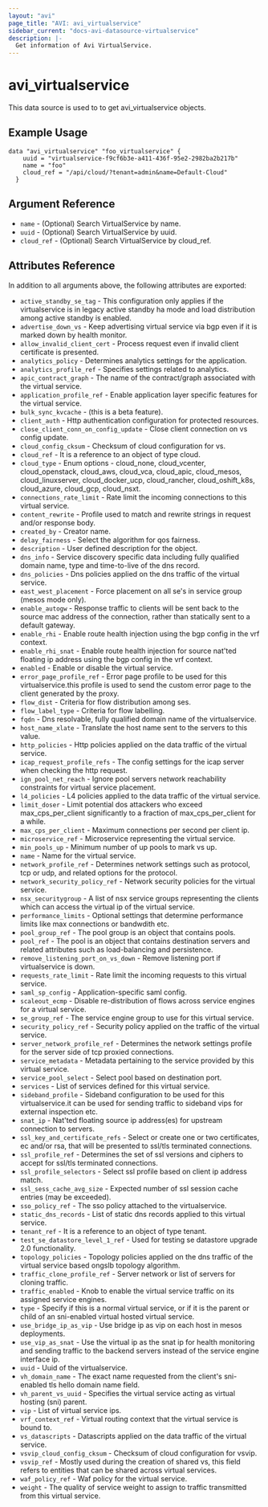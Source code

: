 ```yaml
---
layout: "avi"
page_title: "AVI: avi_virtualservice"
sidebar_current: "docs-avi-datasource-virtualservice"
description: |-
  Get information of Avi VirtualService.
---
```


# avi_virtualservice

This data source is used to to get avi_virtualservice objects.

## Example Usage

```hcl
data "avi_virtualservice" "foo_virtualservice" {
    uuid = "virtualservice-f9cf6b3e-a411-436f-95e2-2982ba2b217b"
    name = "foo"
    cloud_ref = "/api/cloud/?tenant=admin&name=Default-Cloud"
  }
```

## Argument Reference

* `name` - (Optional) Search VirtualService by name.
* `uuid` - (Optional) Search VirtualService by uuid.
* `cloud_ref` - (Optional) Search VirtualService by cloud_ref.
  
## Attributes Reference

In addition to all arguments above, the following attributes are exported:

* `active_standby_se_tag` - This configuration only applies if the virtualservice is in legacy active standby ha mode and load distribution among active standby is enabled.
* `advertise_down_vs` - Keep advertising virtual service via bgp even if it is marked down by health monitor.
* `allow_invalid_client_cert` - Process request even if invalid client certificate is presented.
* `analytics_policy` - Determines analytics settings for the application.
* `analytics_profile_ref` - Specifies settings related to analytics.
* `apic_contract_graph` - The name of the contract/graph associated with the virtual service.
* `application_profile_ref` - Enable application layer specific features for the virtual service.
* `bulk_sync_kvcache` - (this is a beta feature).
* `client_auth` - Http authentication configuration for protected resources.
* `close_client_conn_on_config_update` - Close client connection on vs config update.
* `cloud_config_cksum` - Checksum of cloud configuration for vs.
* `cloud_ref` - It is a reference to an object of type cloud.
* `cloud_type` - Enum options - cloud_none, cloud_vcenter, cloud_openstack, cloud_aws, cloud_vca, cloud_apic, cloud_mesos, cloud_linuxserver, cloud_docker_ucp, cloud_rancher, cloud_oshift_k8s, cloud_azure, cloud_gcp, cloud_nsxt.
* `connections_rate_limit` - Rate limit the incoming connections to this virtual service.
* `content_rewrite` - Profile used to match and rewrite strings in request and/or response body.
* `created_by` - Creator name.
* `delay_fairness` - Select the algorithm for qos fairness.
* `description` - User defined description for the object.
* `dns_info` - Service discovery specific data including fully qualified domain name, type and time-to-live of the dns record.
* `dns_policies` - Dns policies applied on the dns traffic of the virtual service.
* `east_west_placement` - Force placement on all se's in service group (mesos mode only).
* `enable_autogw` - Response traffic to clients will be sent back to the source mac address of the connection, rather than statically sent to a default gateway.
* `enable_rhi` - Enable route health injection using the bgp config in the vrf context.
* `enable_rhi_snat` - Enable route health injection for source nat'ted floating ip address using the bgp config in the vrf context.
* `enabled` - Enable or disable the virtual service.
* `error_page_profile_ref` - Error page profile to be used for this virtualservice.this profile is used to send the custom error page to the client generated by the proxy.
* `flow_dist` - Criteria for flow distribution among ses.
* `flow_label_type` - Criteria for flow labelling.
* `fqdn` - Dns resolvable, fully qualified domain name of the virtualservice.
* `host_name_xlate` - Translate the host name sent to the servers to this value.
* `http_policies` - Http policies applied on the data traffic of the virtual service.
* `icap_request_profile_refs` - The config settings for the icap server when checking the http request.
* `ign_pool_net_reach` - Ignore pool servers network reachability constraints for virtual service placement.
* `l4_policies` - L4 policies applied to the data traffic of the virtual service.
* `limit_doser` - Limit potential dos attackers who exceed max_cps_per_client significantly to a fraction of max_cps_per_client for a while.
* `max_cps_per_client` - Maximum connections per second per client ip.
* `microservice_ref` - Microservice representing the virtual service.
* `min_pools_up` - Minimum number of up pools to mark vs up.
* `name` - Name for the virtual service.
* `network_profile_ref` - Determines network settings such as protocol, tcp or udp, and related options for the protocol.
* `network_security_policy_ref` - Network security policies for the virtual service.
* `nsx_securitygroup` - A list of nsx service groups representing the clients which can access the virtual ip of the virtual service.
* `performance_limits` - Optional settings that determine performance limits like max connections or bandwdith etc.
* `pool_group_ref` - The pool group is an object that contains pools.
* `pool_ref` - The pool is an object that contains destination servers and related attributes such as load-balancing and persistence.
* `remove_listening_port_on_vs_down` - Remove listening port if virtualservice is down.
* `requests_rate_limit` - Rate limit the incoming requests to this virtual service.
* `saml_sp_config` - Application-specific saml config.
* `scaleout_ecmp` - Disable re-distribution of flows across service engines for a virtual service.
* `se_group_ref` - The service engine group to use for this virtual service.
* `security_policy_ref` - Security policy applied on the traffic of the virtual service.
* `server_network_profile_ref` - Determines the network settings profile for the server side of tcp proxied connections.
* `service_metadata` - Metadata pertaining to the service provided by this virtual service.
* `service_pool_select` - Select pool based on destination port.
* `services` - List of services defined for this virtual service.
* `sideband_profile` - Sideband configuration to be used for this virtualservice.it can be used for sending traffic to sideband vips for external inspection etc.
* `snat_ip` - Nat'ted floating source ip address(es) for upstream connection to servers.
* `ssl_key_and_certificate_refs` - Select or create one or two certificates, ec and/or rsa, that will be presented to ssl/tls terminated connections.
* `ssl_profile_ref` - Determines the set of ssl versions and ciphers to accept for ssl/tls terminated connections.
* `ssl_profile_selectors` - Select ssl profile based on client ip address match.
* `ssl_sess_cache_avg_size` - Expected number of ssl session cache entries (may be exceeded).
* `sso_policy_ref` - The sso policy attached to the virtualservice.
* `static_dns_records` - List of static dns records applied to this virtual service.
* `tenant_ref` - It is a reference to an object of type tenant.
* `test_se_datastore_level_1_ref` - Used for testing se datastore upgrade 2.0 functionality.
* `topology_policies` - Topology policies applied on the dns traffic of the virtual service based ongslb topology algorithm.
* `traffic_clone_profile_ref` - Server network or list of servers for cloning traffic.
* `traffic_enabled` - Knob to enable the virtual service traffic on its assigned service engines.
* `type` - Specify if this is a normal virtual service, or if it is the parent or child of an sni-enabled virtual hosted virtual service.
* `use_bridge_ip_as_vip` - Use bridge ip as vip on each host in mesos deployments.
* `use_vip_as_snat` - Use the virtual ip as the snat ip for health monitoring and sending traffic to the backend servers instead of the service engine interface ip.
* `uuid` - Uuid of the virtualservice.
* `vh_domain_name` - The exact name requested from the client's sni-enabled tls hello domain name field.
* `vh_parent_vs_uuid` - Specifies the virtual service acting as virtual hosting (sni) parent.
* `vip` - List of virtual service ips.
* `vrf_context_ref` - Virtual routing context that the virtual service is bound to.
* `vs_datascripts` - Datascripts applied on the data traffic of the virtual service.
* `vsvip_cloud_config_cksum` - Checksum of cloud configuration for vsvip.
* `vsvip_ref` - Mostly used during the creation of shared vs, this field refers to entities that can be shared across virtual services.
* `waf_policy_ref` - Waf policy for the virtual service.
* `weight` - The quality of service weight to assign to traffic transmitted from this virtual service.

